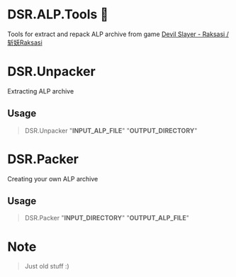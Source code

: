 # DSR.ALP.Tools :see_no_evil:
Tools for extract and repack ALP archive from game [Devil Slayer - Raksasi / 斩妖Raksasi](https://store.steampowered.com/app/1016600/)

# DSR.Unpacker
Extracting ALP archive

## Usage
> DSR.Unpacker "**INPUT_ALP_FILE**" "**OUTPUT_DIRECTORY**"

# DSR.Packer
Creating your own ALP archive

## Usage
> DSR.Packer "**INPUT_DIRECTORY**" "**OUTPUT_ALP_FILE**"

# Note
> Just old stuff :)
